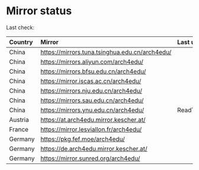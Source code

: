 <script src="./time.js"></script>
# Mirror status
Last check: <script type="text/javascript">localize(1695762902.968258);</script>

|Country|Mirror|Last update|
|:------|:-----|:----------|
|China|https://mirrors.tuna.tsinghua.edu.cn/arch4edu/|<script type="text/javascript">localize(1695709901);</script>|
|China|https://mirrors.aliyun.com/arch4edu/|<script type="text/javascript">localize(1695709901);</script>|
|China|https://mirrors.bfsu.edu.cn/arch4edu/|<script type="text/javascript">localize(1695623718);</script>|
|China|https://mirror.iscas.ac.cn/arch4edu/|<script type="text/javascript">localize(1695709901);</script>|
|China|https://mirrors.nju.edu.cn/arch4edu/|<script type="text/javascript">localize(1695666738);</script>|
|China|https://mirrors.sau.edu.cn/arch4edu/|<script type="text/javascript">localize(1695666738);</script>|
|China|https://mirrors.ynu.edu.cn/arch4edu/|ReadTimeout|
|Austria|https://at.arch4edu.mirror.kescher.at/|<script type="text/javascript">localize(1695753229);</script>|
|France|https://mirror.lesviallon.fr/arch4edu/|<script type="text/javascript">localize(1695709901);</script>|
|Germany|https://pkg.fef.moe/arch4edu/|<script type="text/javascript">localize(1695753229);</script>|
|Germany|https://de.arch4edu.mirror.kescher.at/|<script type="text/javascript">localize(1695753229);</script>|
|Germany|https://mirror.sunred.org/arch4edu/|<script type="text/javascript">localize(1695753229);</script>|

<script src="./tablefilter/tablefilter.js"></script>
<script src="./table.js"></script>